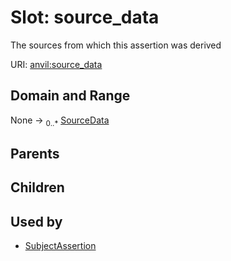 
# Slot: source_data

The sources from which this assertion was derived

URI: [anvil:source_data](https://anvilproject.org/acr-harmonized-data-model/source_data)


## Domain and Range

None &#8594;  <sub>0..\*</sub> [SourceData](SourceData.md)

## Parents


## Children


## Used by

 * [SubjectAssertion](SubjectAssertion.md)
